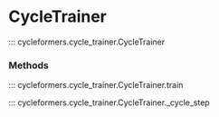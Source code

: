 # CycleTrainer

::: cycleformers.cycle_trainer.CycleTrainer


### Methods

::: cycleformers.cycle_trainer.CycleTrainer.train

::: cycleformers.cycle_trainer.CycleTrainer._cycle_step
